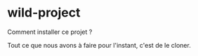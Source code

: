 # wild-project

Comment installer ce projet ?

Tout ce que nous avons à faire pour l'instant, 
c'est de le cloner.